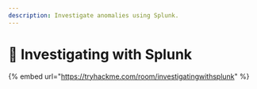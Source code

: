 ```yaml
---
description: Investigate anomalies using Splunk.
---
```


# 🔰 Investigating with Splunk

{% embed url="https://tryhackme.com/room/investigatingwithsplunk" %}
